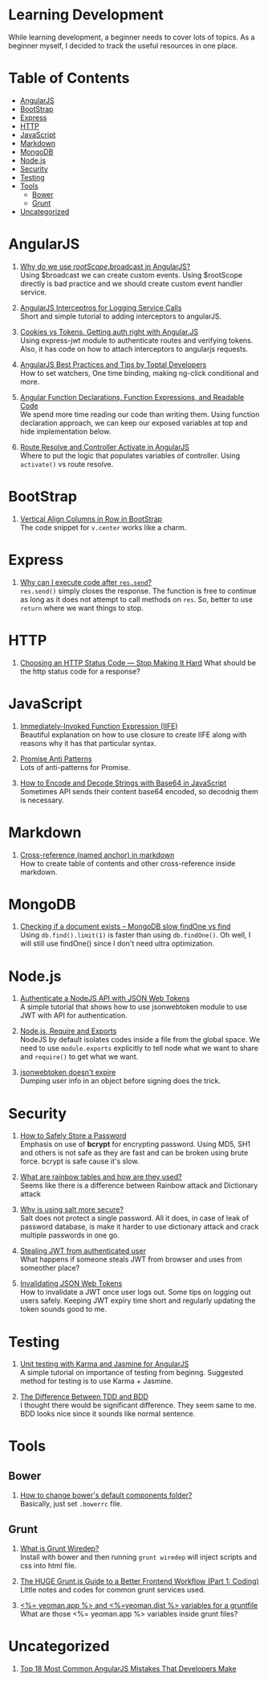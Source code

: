 # Learning Development

While learning development, a beginner needs to cover lots of topics. As a beginner myself, I decided to track the useful resources in one place.

<!-- START doctoc generated TOC please keep comment here to allow auto update -->
<!-- DON'T EDIT THIS SECTION, INSTEAD RE-RUN doctoc TO UPDATE -->
# Table of Contents

- [AngularJS](#angularjs)
- [BootStrap](#bootstrap)
- [Express](#express)
- [HTTP](#http)
- [JavaScript](#javascript)
- [Markdown](#markdown)
- [MongoDB](#mongodb)
- [Node.js](#nodejs)
- [Security](#security)
- [Testing](#testing)
- [Tools](#tools)
  - [Bower](#bower)
  - [Grunt](#grunt)
- [Uncategorized](#uncategorized)

<!-- END doctoc generated TOC please keep comment here to allow auto update -->

# AngularJS

1. [Why do we use $rootScope.$broadcast in AngularJS?](http://stackoverflow.com/questions/24830679/why-do-we-use-rootscope-broadcast-in-angularjs/24831979#24831979)  
Using $broadcast we can create custom events. Using $rootScope directly is bad practice and we should create custom event handler service.

1. [AngularJS Interceptros for Logging Service Calls](http://intown.biz/2015/02/04/angularjs-interceptors/)  
Short and simple tutorial to adding interceptors to angularJS.

1. [Cookies vs Tokens. Getting auth right with Angular.JS](https://auth0.com/blog/2014/01/07/angularjs-authentication-with-cookies-vs-token/)  
Using express-jwt module to authenticate routes and verifying tokens. Also, it has code on how to attach interceptors to angularjs requests.

1. [AngularJS Best Practices and Tips by Toptal Developers](http://www.toptal.com/angular-js/tips-and-practices)  
How to set watchers, One time binding, making ng-click conditional and more.

1. [Angular Function Declarations, Function Expressions, and Readable Code](http://www.johnpapa.net/angular-function-declarations-function-expressions-and-readable-code/)  
We spend more time reading our code than writing them. Using function declaration approach, we can keep our exposed variables at top and hide implementation below.

1. [Route Resolve and Controller Activate in AngularJS](http://www.johnpapa.net/route-resolve-and-controller-activate-in-angularjs/)  
Where to put the logic that populates variables of controller. Using `activate()` vs route resolve.

# BootStrap

1. [Vertical Align Columns in Row in BootStrap](http://stackoverflow.com/questions/28077398/twitter-bootstrap-3-vertical-align-columns-in-a-row-middle)  
The code snippet for `v.center` works like a charm.

# Express

1. [Why can I execute code after `res.send`?](http://stackoverflow.com/questions/16180502/node-express-why-can-i-execute-code-after-res-send)  
`res.send()` simply closes the response. The function is free to continue as long as it does not attempt to call methods on `res`. So, better to use `return` where we want things to stop.

# HTTP

1. [Choosing an HTTP Status Code — Stop Making It Hard](http://racksburg.com/choosing-an-http-status-code/)  What should be the http status code for a response?

# JavaScript

1. [Immediately-Invoked Function Expression (IIFE)](http://benalman.com/news/2010/11/immediately-invoked-function-expression/)  
Beautiful explanation on how to use closure to create IIFE along with reasons why it has that particular syntax.

1. [Promise Anti Patterns](http://taoofcode.net/promise-anti-patterns/)  
Lots of anti-patterns for Promise.

1. [How to Encode and Decode Strings with Base64 in JavaScript](https://scotch.io/quick-tips/how-to-encode-and-decode-strings-with-base64-in-javascript)  
Sometimes API sends their content base64 encoded, so decodnig them is necessary.

# Markdown

1. [Cross-reference (named anchor) in markdown](http://stackoverflow.com/questions/5319754/cross-reference-named-anchor-in-markdown/7335259#7335259)  
How to create table of contents and other cross-reference inside markdown.

# MongoDB

1. [Checking if a document exists – MongoDB slow findOne vs find](https://blog.serverdensity.com/checking-if-a-document-exists-mongodb-slow-findone-vs-find/)  
Using `db.find().limit(1)` is faster than using `db.findOne()`. Oh well, I will still use findOne() since I don't need ultra optimization.

# Node.js

1. [Authenticate a NodeJS API with JSON Web Tokens](https://scotch.io/tutorials/authenticate-a-node-js-api-with-json-web-tokens)  
A simple tutorial that shows how to use jsonwebtoken module to use JWT with API for authentication.

1. [Node.js, Require and Exports](http://openmymind.net/2012/2/3/Node-Require-and-Exports/)  
NodeJS by default isolates codes inside a file from the global space. We need to use `module.exports` explicitly to tell node what we want to share and `require()` to get what we want.

1. [jsonwebtoken doesn't expire](http://stackoverflow.com/questions/28874915/jsonwebtoken-doesnt-expire)  
Dumping user info in an object before signing does the trick.

# Security

1. [How to Safely Store a Password](http://codahale.com/how-to-safely-store-a-password/)  
Emphasis on use of **bcrypt** for encrypting password. Using MD5, SH1 and others is not safe as they are fast and can be broken using brute force. bcrypt is safe cause it's slow.

1. [What are rainbow tables and how are they used?](http://security.stackexchange.com/questions/379/what-are-rainbow-tables-and-how-are-they-used)  
  Seems like there is a difference between Rainbow attack and Dictionary attack

1. [Why is using salt more secure?](http://security.stackexchange.com/questions/14025/why-is-using-salt-more-secure)  
Salt does not protect a single password. All it does, in case of leak of password database, is make it harder to use dictionary attack and crack multiple passwords in one go.

1. [Stealing JWT from authenticated user](https://ask.auth0.com/t/stealing-jwt-from-authenticated-user/352)  
What happens if someone steals JWT from browser and uses from someother place?

1. [Invalidating JSON Web Tokens](http://stackoverflow.com/questions/21978658/invalidating-json-web-tokens/23089839#23089839)  
How to invalidate a JWT once user logs out. Some tips on logging out users safely. Keeping JWT expiry time short and regularly updating the token sounds good to me.

# Testing

1. [Unit testing with Karma and Jasmine for AngularJS](https://blog.logentries.com/2015/01/unit-testing-with-karma-and-jasmine-for-angularjs/)  
A simple tutorial on importance of testing from beginng. Suggested method for testing is to use Karma + Jasmine.

1. [The Difference Between TDD and BDD](https://joshldavis.com/2013/05/27/difference-between-tdd-and-bdd/)  
I thought there would be significant difference. They seem same to me. BDD looks nice since it sounds like normal sentence.

# Tools

## Bower

1. [How to change bower's default components folder?](http://stackoverflow.com/questions/14079833/how-to-change-bowers-default-components-folder)  
Basically, just set `.bowerrc` file.

## Grunt

1. [What is Grunt Wiredep?](http://stephenplusplus.github.io/grunt-wiredep/)  
Install with bower and then running `grunt wiredep` will inject scripts and css into html file.

1. [The HUGE Grunt.js Guide to a Better Frontend Workflow (Part 1: Coding)](https://blog.srcclr.com/huge-grunt-js-guide-better-frontend-workflow/)  
Little notes and codes for common grunt services used.

1. [<%= yeoman.app %> and <%=yeoman.dist %> variables for a gruntfile](http://stackoverflow.com/questions/21420593/yeoman-app-and-yeoman-dist-variables-for-a-gruntfile)  
What are those <%= yeoman.app %> variables inside grunt files?

# Uncategorized

1. [Top 18 Most Common AngularJS Mistakes That Developers Make](http://www.toptal.com/angular-js/top-18-most-common-angularjs-developer-mistakes)  
